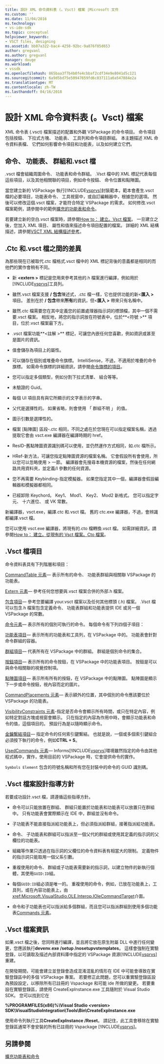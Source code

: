 ```yaml
---
title: 設計 XML 命令資料表 (。Vsct) 檔案 |Microsoft 文件
ms.custom: ''
ms.date: 11/04/2016
ms.technology:
- vs-ide-sdk
ms.topic: conceptual
helpviewer_keywords:
- VSCT files, designing
ms.assetid: bb87a322-bac4-4258-92bc-9a876f05d653
author: gregvanl
ms.author: gregvanl
manager: douge
ms.workload:
- vssdk
ms.openlocfilehash: 865baa3f7b4b0fe4cbbaf2cdf34e9e8041d5c121
ms.sourcegitcommit: 6a9d5bd75e50947659fd6c837111a6a547884e2a
ms.translationtype: MT
ms.contentlocale: zh-TW
ms.lasthandoff: 04/16/2018
---
```

# <a name="designing-xml-command-table-vsct-files"></a>設計 XML 命令資料表 (。Vsct) 檔案
XML 命令表 (.vsct) 檔案描述的配置和外觀 VSPackage 的命令項目。 命令項目包括按鈕、 下拉式方塊、 功能表、 工具列和命令項目群組。 本主題描述 XML 命令資料表檔、 它們如何影響命令項目和功能表，以及如何建立它們。

## <a name="commands-menus-groups-and-the-vsct-file"></a>命令、 功能表、 群組和.vsct 檔
 .vsct 檔會組織周圍命令、 功能表和命令群組。 .Vsct 檔中的 XML 標記代表每個這些項目，以及其他相關聯的項目，例如命令按鈕、 命令位置和點陣圖。

 當您建立新的 VSPackage 執行[!INCLUDE[vsprvs](../../code-quality/includes/vsprvs_md.md)]封裝範本，範本會產生.vsct 檔的必要項目，功能表命令、 工具視窗中，或自訂編輯器中，根據您的選項。 然後可以修改這個.vsct 檔案，才能符合特定 VSPackage 的需求。 如何修改.vsct 檔案範例，請參閱中的範例[擴充的功能表和命令](../../extensibility/extending-menus-and-commands.md)。

 若要建立新的空白.vsct 檔案時，請參閱[How to： 建立。Vsct 檔案](../../extensibility/internals/how-to-create-a-dot-vsct-file.md)。 一旦建立之後，您加入 XML 項目、 屬性和值來描述命令項目配置的檔案。 詳細的 XML 結構描述，請參閱[VSCT XML 結構描述參考](../../extensibility/vsct-xml-schema-reference.md)。

## <a name="differences-between-ctc-and-vsct-files"></a>.Ctc 和.vsct 檔之間的差異
 為那些現在已被取代.ctc 檔格式.vsct 檔中的 XML 標記背後的意義都是相同的而他們的實作會稍有不同。

-   新 **\<extern >** 標記是您用來參考其他的.h 檔案進行編譯，例如用於[!INCLUDE[vsprvs](../../code-quality/includes/vsprvs_md.md)]工具列。

-   雖然.vsct 檔案支援 **/ 包含**陳述式，.ctc 檔一樣，它也提供功能的新\<**匯入 >** 項目。 差別在於 **/ 包含**帶來**所有**的資訊，但\<**匯入 >** 帶來只有名稱中。

-   雖然.ctc 檔需要您在其中定義您的前置處理器指示詞的標頭檔，其中一個不需要.vsct 檔案。 相反地，將您的指示詞放在符號表中，位於**\<符號 >** 項目，位於.vsct 檔案最下方。

-   .vsct 檔案功能**\<註解 >** 標記，可讓您內嵌任何您喜歡，例如資訊或甚至是圖片的資訊。

-   值會儲存為項目上的屬性。

-   可以儲存在個別或堆疊命令旗標。  IntelliSense，不過，不適用於堆疊的命令旗標。 如需命令旗標的詳細資訊，請參閱[命令旗標的項目](../../extensibility/command-flag-element.md)。

-   您可以指定多個類型，例如分割下拉式清單、 組合等等。

-   未驗證的 Guid。

-   每個 UI 項目具有與它所顯示的文字表示的字串。

-   父代是選擇性的。 如果省略，則會使用 「 群組不明 」 的值。

-   圖示引數是選擇性的。

-   檔案 [點陣圖] 區段-.ctc 相同，不同之處在於您現在可以指定檔案名稱，透過提取它會由 vsct.exe 編譯器在編譯時期的 href。

-   ResID-舊點陣圖資源識別碼可以使用，並仍然運作方式相同，如.ctc 檔所示。

-   HRef-新方法，可讓您指定點陣圖資源的檔案名稱。 它會假設所有會使用，所以您可以忽略使用 > 一節。 編譯器會先搜尋本機資源的檔案，然後在任何網路共用資料夾，並定義/I 參數的任何資源。

-   您不再需要 Keybinding-指定模擬器。 如果您指定其中一個，編譯器會假設編輯器和模擬器都相同。

-   已經卸除 Keychord。 Key1、 Mod1、 Key2、 Mod2 新格式。  您可以指定字元、 十六進位、 或 VK 常數。

 新編譯器，vsct.exe，編譯.ctc 和.vsct 檔。 舊的 ctc.exe 編譯器，不過，會辨識都編譯.vsct 檔。

 您可以使用 vsct.exe 編譯器，將現有的.cto 檔轉換.vsct 檔。 如需詳細資訊，請參閱[How to： 建立。從現有的 Vsct 檔案。Cto 檔案](../../extensibility/internals/how-to-create-a-dot-vsct-file.md#how-to-create-a-dot-vsct-file-from-an-existing-dot-cto-file)。

## <a name="the-vsct-file-elements"></a>.Vsct 檔項目
 命令資料表具有下列階層和項目：

 [CommandTable 元素](../../extensibility/commandtable-element.md)— 表示所有的命令、 功能表群組與相關聯 VSPackage 的功能表。

 [Extern 元素](../../extensibility/extern-element.md)— 參考任何您想要與.vsct 檔案合併的外部.h 檔案。

 [包含項目](../../extensibility/include-element.md)— 參考您要編譯 your.vsct 檔案以及任何其他標頭 (.h) 檔案。 .Vsct 檔可以包含.h 檔案包含定義命令、 功能表群組和功能表提供 IDE 或另一個 VSPackage 的常數。

 [命令元素](../../extensibility/commands-element.md)— 表示所有的個別可執行的命令。 每個命令有下列四個子項目：

 [功能表項目](../../extensibility/menus-element.md)— 表示所有的功能表和工具列，在 VSPackage 中的。 功能表會針對命令群組的容器。

 [群組項目](../../extensibility/groups-element.md)— 代表所有在 VSPackage 中的群組。 群組是個別命令的集合。

 [按鈕項目](../../extensibility/buttons-element.md)— 表示所有的命令按鈕，在 VSPackage 中的功能表項目。 按鈕是可以與命令相關聯的視覺控制項。

 [點陣圖項目](../../extensibility/bitmaps-element.md)— 表示所有所有的按鈕，在 VSPackage 中的點陣圖。 點陣圖是顯示下一步或命令按鈕，視內容而定的圖片。

 [CommandPlacements 元素](../../extensibility/commandplacements-element.md)— 表示額外的位置，其中個別的命令應該要位於 VSPackage 的功能表。

 [VisibilityConstraints 元素](../../extensibility/visibilityconstraints-element.md)-指定是否命令會顯示所有時間，或只在特定內容，例如特定對話方塊或視窗會顯示。 只在指定的內容為作用中時，會顯示功能表和命令的值，這個項目的。 預設行為是以隨時顯示命令。

 [金鑰繫結項目](../../extensibility/keybindings-element.md)— 指定命令的任何索引鍵繫結。 也就是說，一個或多個索引鍵組合必須按下執行的命令，例如**CTRL + S**。

 [UsedCommands 元素](../../extensibility/usedcommands-element.md)— Informs[!INCLUDE[vsprvs](../../code-quality/includes/vsprvs_md.md)]環境雖然指定的命令由其他程式碼中，實作，使用目前的 VSPackage 時，它會提供命令的實作。

 `Symbols Element` 包含的符號名稱和所有您在封裝中的命令的 GUID 識別碼。

## <a name="vsct-file-design-guidelines"></a>.Vsct 檔案設計指導方針
 若要成功設計.vsct 檔，請遵循這些指導方針。

-   命令可以只能放置在群組、 群組只能置於功能表和功能表可以放置只在群組中。 只有功能表會實際顯示在 IDE 中，群組並沒有命令。

-   子功能表不能直接指派給功能表上，但必須指派給群組，接著指派給功能表。

-   命令、 子功能表和群組可以指派至一個父代的群組或使用其定義的指示詞的父欄位的功能表。

-   組織等作業只透過在指示詞的父欄位的命令資料表有相當大的限制。 定義物件的指示詞只能取用一個父系引數。

-   重複使用的命令、 群組或子功能表需要新的指示詞，以建立物件的新執行個體，其使用`GUID:ID`組。

-   每個`GUID:ID`組必須是唯一的。 重複使用的命令，例如，已放在功能表上，工具列，或在內容功能表上，由<xref:Microsoft.VisualStudio.OLE.Interop.IOleCommandTarget>介面。

-   命令和子功能表也可以指派給多個群組，而且您可以指派群組到使用多個功能表[Commands 元素](../../extensibility/commands-element.md)。

## <a name="vsct-file-notes"></a>.Vsct 檔案資訊
 如果.vsct 檔之後，您同時進行編譯，並且將它放在原生附屬 DLL 中進行任何變更，您應該執行**devenv.exe /setup /nosetupvstemplates**。 這樣會強制在實驗登錄，以可讀取及描述內部資料庫中指定的 VSPackage 資源[!INCLUDE[vsprvs](../../code-quality/includes/vsprvs_md.md)]重建。

 在開發期間，可能會建立並登錄會造成混淆混亂的情形在 IDE 中可能會導致在實驗登錄區中的多個 VSPackage 專案。 若要修正此問題，您可以重實驗登錄區設為預設設定，以移除所有已註冊的 Vspackage 和可能 ide 所做的變更。 若要重設在實驗登錄區，請使用 CreateExpInstance.exe 工具隨附於 Visual Studio SDK。 您可以找到它在

 **%PROGRAMFILES(x86)%\Visual Studio \<version> SDK\VisualStudioIntegration\Tools\Bin\CreateExpInstance.exe**

 使用命令列執行工具**CreateExpInstance /Reset**。 請記住，此工具會移除在實驗登錄區通常不會安裝的所有已註冊的 Vspackage [!INCLUDE[vsprvs](../../code-quality/includes/vsprvs_md.md)]。

## <a name="see-also"></a>另請參閱
 [擴充功能表和命令](../../extensibility/extending-menus-and-commands.md)
